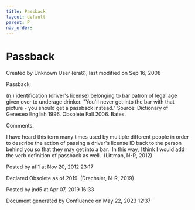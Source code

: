 ```yaml
---
title: Passback
layout: default
parent: P
nav_order:
---
```


# Passback

Created by  Unknown User (era6), last modified on Sep 16, 2008

Passback

(n.) identification (driver's license) belonging to bar patron of legal age given over to underage drinker. &quot;You'll never get into the bar with that picture - you should get a passback instead.&quot; Source: Dictionary of Geneseo English 1996. Obsolete Fall 2006. Bates.

Comments:

I have heard this term many times used by multiple different people in order to describe the action of passing a driver's license ID back to the person behind you so that they may get into a bar.  In this way, I think I would add the verb definition of passback as well.  (Littman, N-R, 2012).

Posted by afl1 at Nov 20, 2012 23:17

Declared Obsolete as of 2019. (Drechsler, N-R, 2019)

Posted by jnd5 at Apr 07, 2019 16:33

Document generated by Confluence on May 22, 2023 12:37


